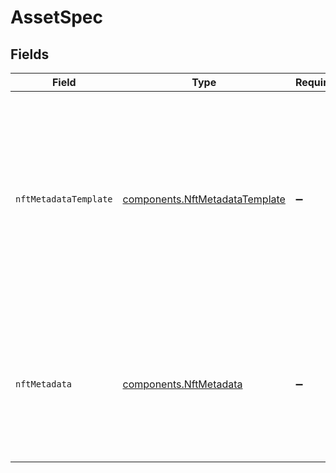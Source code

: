 # AssetSpec


## Fields

| Field                                                                                                                                                      | Type                                                                                                                                                       | Required                                                                                                                                                   | Description                                                                                                                                                |
| ---------------------------------------------------------------------------------------------------------------------------------------------------------- | ---------------------------------------------------------------------------------------------------------------------------------------------------------- | ---------------------------------------------------------------------------------------------------------------------------------------------------------- | ---------------------------------------------------------------------------------------------------------------------------------------------------------- |
| `nftMetadataTemplate`                                                                                                                                      | [components.NftMetadataTemplate](../../models/components/nftmetadatatemplate.md)                                                                           | :heavy_minus_sign:                                                                                                                                         | Name of the NFT metadata template to export. 'player'<br/>will embed the Livepeer Player on the NFT while 'file'<br/>will reference only the immutable MP4 files.<br/> |
| `nftMetadata`                                                                                                                                              | [components.NftMetadata](../../models/components/nftmetadata.md)                                                                                           | :heavy_minus_sign:                                                                                                                                         | Additional data to add to the NFT metadata exported to<br/>IPFS. Will be deep merged with the default metadata<br/>exported.<br/>                          |